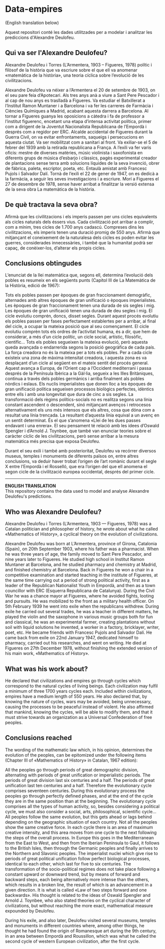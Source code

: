 # Data-empires

(English translation below)

Aquest repositori conté les dades utilitzades per a modelar i analitzar les prediccions d'Alexandre Deulofeu.

## Qui va ser l'Alexandre Deulofeu?
Alexandre Deulofeu i Torres (L’Armentera, 1903 – Figueres, 1978) polític i filòsof de la història que va escriure sobre el que ell va anomenar «matemàtica de la història», una teoria cíclica sobre l’evolució de les civilitzacions.

Alexandre Deulofeu va néixer a l’Armentera el 20 de setembre de 1903, on el seu pare feia d’Apotecari. Als tres anys anà a viure a Sant Pere Pescador i al cap de nou anys es traslladà a Figueres. Va estudiar el Batxillerat a l’Institut Ramon Muntaner i a Barcelona i va fer les carreres de Farmàcia i Ciències Químiques a Madrid, acabant aquesta darrera a Barcelona. Al tornar a Figueres guanya les oposicions a càtedra i fa de professor a l’institut figuerenc, encetant una etapa d’intensa activitat política, primer com a dirigent de la Joventut Nacionalista Republicana de l’Empordà i després com a regidor per ERC. Alcalde accidental de Figueres durant la Guerra Civil, on va evitar enfrontaments, saqueigs i persecucions en aquesta ciutat. Va ser mobilitzat com a sanitari al front. Va exiliar-se el 5 de febrer del 1939 amb la retirada republicana a França. A l’exili va fer varis oficis: mestre de diverses matèries, músic violinista i saxofonista en diferents grups de música d’esbarjo i clàssics, pagès experimental creador de plantacions sense terra amb solucions líquides de la seva invenció, obrer de fàbrica, paleta, escriptor, poeta, etc. Entaulà amistat amb Francesc Pujols i Salvador Dalí. Tornà de l’exili el 22 de gener de 1947, on es dedicà a la farmàcia, a seguir les seves investigacions i a escriure. Morí a Figueres el 27 de desembre de 1978, sense haver arribat a finalitzar la versió extensa de la seva obra La matemàtica de la història.

## De què tractava la seva obra?
Afirmà que les civilitzacions i els imperis passen per uns cicles equivalents als cicles naturals dels éssers vius. Cada civilització pot arribar a complir, com a mínim, tres cicles de 1.700 anys cadascú. Compreses dins les civilitzacions, els imperis tenen una duració promig de 550 anys. Afirmà que mitjançant el coneixement de la naturalesa dels cicles es poden evitar les guerres, considerades innecessàries, i també que la humanitat podrà ser capaç, de conèixer-los, d’alterar els propis cicles.

## Conclusions obtingudes
L’enunciat de la llei matemàtica que, segons ell, determina l’evolució dels pobles es resumeix en els següents punts (Capítol III de La Matemàtica de la Història, edició de 1967):

Tots els pobles passen per èpoques de gran fraccionament demogràfic, alternades amb altres èpoques de gran unificació o èpoques imperialistes.
Les èpoques de gran fraccionament tenen una durada de sis segles i mig. Les èpoques de gran unificació tenen una durada de deu segles i mig. El cicle evolutiu comprén, doncs, disset segles.
Durant aquest procés evolutiu els pobles passen per fases perfectament establertes per a arribar, al final del cicle, a ocupar la mateixa posició que al seu començament.
El cicle evolutiu comprèn tots els ordres de l’activitat humana, és a dir, que hem de considerar, a més d’un cicle polític, un cicle social, artístic, filosòfic, científic…
Tots els pobles segueixen la mateixa evolució, però aquesta queda avançada o endarrerida segons la posició geogràfica de cada país.
La força creadora no és la mateixa per a tots els pobles. Per a cada cicle existeix una zona de màxima intensitat creadora, i aquesta zona es va desplaçant d’un cicle al següent en el mateix sentit del procés general. Aquest avança a Europa, de l’Orient cap a l’Occident mediterrani i passa després de la Península Ibèrica a la Gàl·lia, segueix a les Illes Britàniques, continua a través dels pobles germànics i arriba finalment als pobles nòrdics i eslaus.
Els nuclis imperialistes que donen lloc a les èpoques de gran unificació política segueixen processos biològics perfectes, idèntics entre ells i amb una longevitat que dura de cinc a sis segles.
La transformació dels règims polítics-socials no es realitza segons una línia constant ascendent o descendent, sinó mitjançant avenços i retrocesos alternativament els uns més intensos que els altres, cosa que dóna com a resultat una línia trencada. La resultant d’aquesta línia equival a un avenç en un sentit determinat. És el que s’anomena «Llei de les dues passes endavant i una enrera».
El seu pensament té relació amb les idees d’Oswald Spengler i d’Arnold J. Toynbee, que també van enunciar teories sobre el caràcter cíclic de les civilitzacions, però sense arribar a la mesura matemàtica més precisa que exposa Deulofeu.

Durant el seu exili i també amb posterioritat, Deulofeu va recórrer diversos museus, temples i monuments de diferents països on, entre altres conclusions, va deduir haver trobat l’origen de l’art romànic durant el segle X entre l’Empordà i el Rosselló, que era l’origen del que ell anomena el segon cicle de la civilització europea occidental, després del primer cicle.

-----------------------------------------------------------------------------------------------------------------------------

**ENGLISH TRANSLATION**  
This repository contains the data used to model and analyse Alexandre Deulofeu's predictions.

## Who was Alexandre Deulofeu?
Alexandre Deulofeu i Torres (L’Armentera, 1903 — Figueres, 1978) was a Catalan politician and philosopher of history, he wrote about what he called «Mathematics of History», a cyclical theory on the evolution of civilizations.

Alexandre Deulofeu was born at L’Armentera, province of Girona, Catalonia (Spain), on 20th September 1903, where his father was a pharmacist. When he was three years of age, the family moved to Sant Pere Pescador, and nine years later to Figueres. He studied high school in Institut Ramon Muntaner at Barcelona, and he studied pharmacy and chemistry at Madrid, and finished chemistry at Barcelona. Back in Figueres he won a chair in a competitive examination and started teaching in the institute of Figueres, at the same time carrying out a period of strong political activity, first as a leader of the Republican Nationalist Youth in Empordà, and then as a town councillor with ERC (Esquerra Republicana de Catalunya). During the Civil War he was a chance mayor at Figueres, where he avoided fights, looting and pursuits. He was mobilized to the front as a military health officer. On 5th February 1939 he went into exile when the republicans withdrew. During exile he carried out several trades, he was a teacher in different matters, he played the violin and the saxophone in various music groups both for fun and classical, he was an experimental farmer, creating plantations without soil with liquid solutions he invented, a worker in a factory, bricklayer, writer, poet, etc. He became friends with Francesc Pujols and Salvador Dalí. He came back from exile on 22nd January 1947, dedicated himself to pharmacy, carried out his researches, and went on writing. He died at Figueres on 27th December 1978, without finishing the extended version of his main work, «Mathematics of History».

## What was his work about?
He declared that civilizations and empires go through cycles which correspond to the natural cycles of living beings. Each civilization may fulfil a minimum of three 1700 years cycles each. Included within civilizations, empires have a medium length of 550 years. He also declared that, by knowing the nature of cycles, wars may be avoided, being unnecessary, causing the processes to be peaceful instead of violent. He also affirmed that mankind, knowing the cycles, will be able to modify them, and that it must strive towards an organization as a Universal Confederation of free peoples.

## Conclusions reached
The wording of the mathematic law which, in his opinion, determines the evolution of the peoples, can be epitomized under the following items (Chapter III of «Mathematics of History» in Catalan, 1967 edition):

All the peoples go through periods of great demographic division, alternating with periods of great unification or imperialistic periods.
The periods of great division last six centuries and a half. The periods of great unification last ten centuries and a half. Therefore the evolutionary cycle comprises seventeen centuries.
During this evolutionary process the peoples go through perfectly defined phases, and at the end of the cycle they are in the same position than at the beginning.
The evolutionary cycle comprises all the types of human activity, so, besides considering a political cycle, we must also consider a social, arts, philosophical, scientific cycle…
All peoples follow the same evolution, but this gets ahead or lags behind depending on the geographic situation of each country.
Not all the peoples show the same creative force. In each cycle there is an area of maximum creative intensity, and this area moves from one cycle to the next following the steps of the overall process. In Europe this goes in the Mediterranean from the East to West, and then from the Iberian Peninsula to Gaul, it follows to the British Isles, then through the Germanic peoples and finally arrives to the Northern and Slavonic peoples.
The imperialist nuclei which give rise to periods of great political unification follow perfect biological processes, identical to each other, which last for five to six centuries.
The transformation of the socio-political regimes does not take place following a constant upward or downward trend, but by means of forward and backward steps, each being alternatively more intense than the others, which results in a broken line, the result of which is an advancement in a given direction. It is what is called «Law of two steps forward and one backwards».
His thought is related to the ideas of Oswald Spengler and Arnold J. Toynbee, who also stated theories on the cyclical character of civilizations, but without reaching the more exact, mathematical measure expounded by Deulofeu.

During his exile, and also later, Deulofeu visited several museums, temples and monuments in different countries where, among other things, he thought he had found the origin of Romanesque art during the 9th century, in an area between Empordà and Roussillon, which was what he called the second cycle of western European civilization, after the first cycle.
